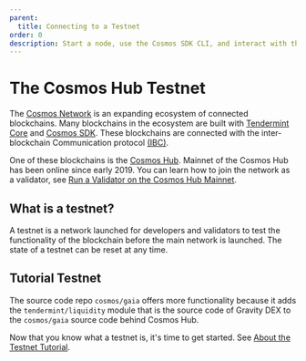 ```yaml
---
parent:
  title: Connecting to a Testnet
order: 0
description: Start a node, use the Cosmos SDK CLI, and interact with the Cosmos Hub testnet.
---
```


# The Cosmos Hub Testnet

The [Cosmos Network](https://cosmos.network) is an expanding ecosystem of connected blockchains. Many blockchains in the ecosystem are built with [Tendermint Core](https://docs.tendermint.com/) and [Cosmos SDK](https://docs.cosmos.network/). These blockchains are connected with  the inter-blockchain Communication protocol [(IBC)](https://ibcprotocol.org/). 

One of these blockchains is the [Cosmos Hub](https://cosmos.network/features). Mainnet of the Cosmos Hub has been online since early 2019. You can learn how to join the network as a validator, see [Run a Validator on the Cosmos Hub Mainnet](https://hub.cosmos.network/main/validators/validator-setup.html).

## What is a testnet?

A testnet is a network launched for developers and validators to test the functionality of the blockchain before the main network is launched. The state of a testnet can be reset at any time.

## Tutorial Testnet

The source code repo `cosmos/gaia` offers more functionality because it adds the `tendermint/liquidity` module that is the source code of Gravity DEX to the `cosmos/gaia` source code behind Cosmos Hub.

Now that you know what a testnet is, it's time to get started. See [About the Testnet Tutorial](testnet-tutorial.md).
